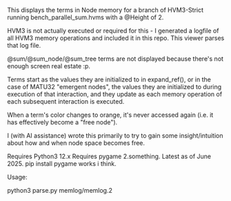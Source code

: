 This displays the terms in Node memory for a branch of HVM3-Strict running bench_parallel_sum.hvms with a @Height of 2.

HVM3 is not actually executed or required for this - I generated a logfile of all HVM3 memory operations and included
it in this repo. This viewer parses that log file.

@sum/@sum_node/@sum_tree terms are not displayed because there's not enough screen real estate :p.

Terms start as the values they are initialized to in expand_ref(), or in the case of MATU32 "emergent nodes", the values
they are initialized to during execution of that interaction, and they update as each memory operation of each subsequent
interaction is executed.

When a term's color changes to orange, it's never accessed again (i.e. it has effectively become a "free node").

I (with AI assistance) wrote this primarily to try to gain some insight/intuition about how and when node space becomes free.

Requires Python3 12.x
Requires pygame 2.something. Latest as of June 2025. pip install pygame works i think.

Usage:

python3 parse.py memlog/memlog.2
